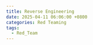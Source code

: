 ```yaml
---
title: Reverse Engineering
date: 2025-04-11 06:06:00 +0800
categories: Red Teaming
tags:
  - Red_Team
---
```

